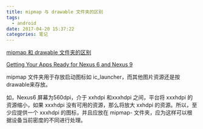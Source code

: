```yaml
---
title: mipmap 与 drawable 文件夹的区别
tags:
  - android
date: 2017-04-20 15:37:22
categories: 笔记
---
```


[mipmap 和 drawable 文件夹的区别](https://juejin.im/entry/56dd6676a34131005306cd01)

[Getting Your Apps Ready for Nexus 6 and Nexus 9](https://android-developers.googleblog.com/2014/10/getting-your-apps-ready-for-nexus-6-and.html)

mipmap 文件夹用于存放启动图标如 ic_launcher，而其他图片资源还是按drawable来存放。 

如，Nexus6 屏幕为560dpi，介于 xxhdpi 和xxxhdpi 之间，平台将 xxxhdpi 的资源缩小，如果 xxxhdpi 没有可用的资源，那么将放大 xxhdpi 的资源。所以，至少应提供一个 xxxhdpi 的图标，并且应放在 mipmap- 文件夹，应为这样可以根据设备当前密度的不同进行处理。